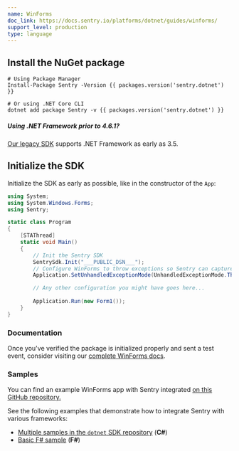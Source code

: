 ```yaml
---
name: WinForms
doc_link: https://docs.sentry.io/platforms/dotnet/guides/winforms/
support_level: production
type: language
---
```


## Install the NuGet package

```shell
# Using Package Manager
Install-Package Sentry -Version {{ packages.version('sentry.dotnet') }}

# Or using .NET Core CLI
dotnet add package Sentry -v {{ packages.version('sentry.dotnet') }}
```

<div class="alert alert-info" role="alert"><h5 class="no_toc">Using .NET Framework prior to 4.6.1?</h5>
    <div class="alert-body content-flush-bottom">
        <a href="https://docs.sentry.io/clients/csharp/">Our legacy SDK</a> supports .NET Framework as early as 3.5.
    </div>
</div>

## Initialize the SDK

Initialize the SDK as early as possible, like in the constructor of the `App`:

```csharp
using System;
using System.Windows.Forms;
using Sentry;

static class Program
{
    [STAThread]
    static void Main()
    {
        // Init the Sentry SDK
        SentrySdk.Init("___PUBLIC_DSN___");
        // Configure WinForms to throw exceptions so Sentry can capture them.
        Application.SetUnhandledExceptionMode(UnhandledExceptionMode.ThrowException);

        // Any other configuration you might have goes here...
        
        Application.Run(new Form1());
    }
}
```

### Documentation

Once you've verified the package is initialized properly and sent a test event, consider visiting our [complete WinForms docs](https://docs.sentry.io/platforms/dotnet/guides/winforms/).

### Samples

You can find an example WinForms app with Sentry integrated [on this GitHub repository.](https://github.com/getsentry/examples/tree/master/dotnet/WindowsFormsCSharp)

See the following examples that demonstrate how to integrate Sentry with various frameworks:

- [Multiple samples in the `dotnet` SDK repository](https://github.com/getsentry/sentry-dotnet/tree/main/samples) (**C#**)
- [Basic F# sample](https://github.com/sentry-demos/fsharp) (**F#**)
